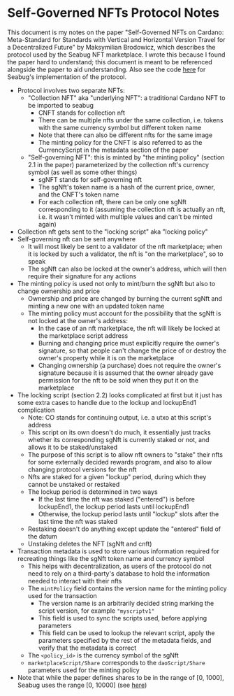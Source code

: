 # Self-Governed NFTs Protocol Notes

This document is my notes on the paper "Self-Governed NFTs on Cardano: Meta-Standard for Standards with Vertical and Horizontal Version Travel for a Decentralized Future" by Maksymilian Brodowicz, which describes the protocol used by the Seabug NFT marketplace. I wrote this because I found the paper hard to understand; this document is meant to be referenced alongside the paper to aid understanding. Also see the code [here](https://github.com/mlabs-haskell/seabug-onchain) for Seabug's implementation of the protocol.

-   Protocol involves two separate NFTs:
    -   "Collection NFT" aka "underlying NFT": a traditional Cardano NFT to be imported to seabug
        -   CNFT stands for collection nft
        -   There can be multiple nfts under the same collection, i.e. tokens with the same currency symbol but different token name
        -   Note that there can also be different nfts for the same image
        -   The minting policy for the CNFT is also referred to as the CurrencyScript in the metadata section of the paper
    -   "Self-governing NFT": this is minted by "the minting policy" (section 2.1 in the paper) parameterized by the collection nft's currency symbol (as well as some other things)
        -   sgNFT stands for self-governing nft
        -   The sgNft's token name is a hash of the current price, owner, and the CNFT's token name
        -   For each collection nft, there can be only one sgNft corresponding to it (assuming the collection nft is actually an nft, i.e. it wasn't minted with multiple values and can't be minted again)
-   Collection nft gets sent to the "locking script" aka "locking policy"
-   Self-governing nft can be sent anywhere
    -   It will most likely be sent to a validator of the nft marketplace; when it is locked by such a validator, the nft is "on the marketplace", so to speak
    -   The sgNft can also be locked at the owner's address, which will then require their signature for any actions
-   The minting policy is used not only to mint/burn the sgNft but also to change ownership and price
    -   Ownership and price are changed by burning the current sgNft and minting a new one with an updated token name
    -   The minting policy must account for the possibility that the sgNft is not locked at the owner's address:
        -   In the case of an nft marketplace, the nft will likely be locked at the marketplace script address
        -   Burning and changing price must explicitly require the owner's signature, so that people can't change the price of or destroy the owner's property while it is on the marketplace
        -   Changing ownership (a purchase) does not require the owner's signature because it is assumed that the owner already gave permission for the nft to be sold when they put it on the marketplace
-   The locking script (section 2.2) looks complicated at first but it just has some extra cases to handle due to the lockup and lockupEnd1 complication
    -   Note: CO stands for continuing output, i.e. a utxo at this script's address
    -   This script on its own doesn't do much, it essentially just tracks whether its corresponding sgNft is currently staked or not, and allows it to be staked/unstaked
    -   The purpose of this script is to allow nft owners to "stake" their nfts for some externally decided rewards program, and also to allow changing protocol versions for the nft
    -   Nfts are staked for a given "lockup" period, during which they cannot be unstaked or restaked
    -   The lockup period is determined in two ways
        -   If the last time the nft was staked ("entered") is before lockupEnd1, the lockup period lasts until lockupEnd1
        -   Otherwise, the lockup period lasts until "lockup" slots after the last time the nft was staked
    -   Restaking doesn't do anything except update the "entered" field of the datum
    -   Unstaking deletes the NFT (sgNft and cnft)
-   Transaction metadata is used to store various information required for recreating things like the sgNft token name and currency symbol
    -   This helps with decentralization, as users of the protocol do not need to rely on a third-party's database to hold the information needed to interact with their nfts
    -   The `mintPolicy` field contains the version name for the minting policy used for the transaction
        -   The version name is an arbitrarily decided string marking the script version, for example `"myscriptv1"`
        -   This field is used to sync the scripts used, before applying parameters
        -   This field can be used to lookup the relevant script, apply the parameters specified by the rest of the metadata fields, and verify that the metadata is correct
    -   The `<policy_id>` is the currency symbol of the sgNft
    -   `marketplaceScript/Share` corresponds to the `daoScript/Share` parameters used for the minting policy
-   Note that while the paper defines shares to be in the range of \[0, 1000\], Seabug uses the range \[0, 10000\] (see [here](https://github.com/mlabs-haskell/seabug-contracts/pull/5#discussion_r930117517))
